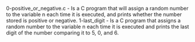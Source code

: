 0-positive_or_negative.c - Is a C program that will assign a random number to the variable n each time it is executed, and prints whether the number stored is positive or negative.
1-last_digit - Is a C program that assigns a random number to the variable n each time it is executed and prints the last digit of the number comparing it to 5, 0, and 6.
